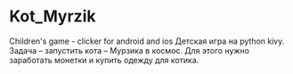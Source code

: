 # Kot_Myrzik
Children's game - clicker for android and ios
Детская игра на python kivy. 
Задача – запустить кота – Мурзика в космос. Для этого нужно заработать монетки и купить одежду для котика. 
